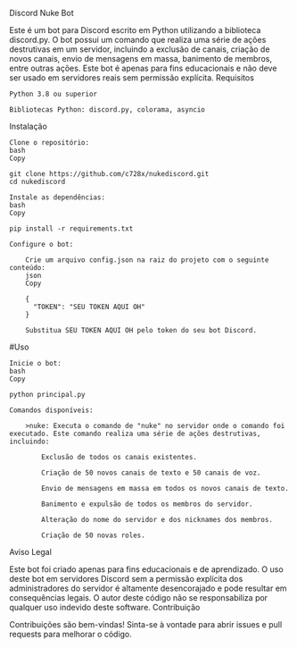 Discord Nuke Bot

Este é um bot para Discord escrito em Python utilizando a biblioteca discord.py. O bot possui um comando que realiza uma série de ações destrutivas em um servidor, incluindo a exclusão de canais, criação de novos canais, envio de mensagens em massa, banimento de membros, entre outras ações. Este bot é apenas para fins educacionais e não deve ser usado em servidores reais sem permissão explícita.
Requisitos

    Python 3.8 ou superior

    Bibliotecas Python: discord.py, colorama, asyncio

Instalação

    Clone o repositório:
    bash
    Copy

    git clone https://github.com/c728x/nukediscord.git
    cd nukediscord

    Instale as dependências:
    bash
    Copy

    pip install -r requirements.txt

    Configure o bot:

        Crie um arquivo config.json na raiz do projeto com o seguinte conteúdo:
        json
        Copy

        {
          "TOKEN": "SEU TOKEN AQUI OH"
        }

        Substitua SEU TOKEN AQUI OH pelo token do seu bot Discord.

#Uso

    Inicie o bot:
    bash
    Copy

    python principal.py

    Comandos disponíveis:

        >nuke: Executa o comando de "nuke" no servidor onde o comando foi executado. Este comando realiza uma série de ações destrutivas, incluindo:

            Exclusão de todos os canais existentes.

            Criação de 50 novos canais de texto e 50 canais de voz.

            Envio de mensagens em massa em todos os novos canais de texto.

            Banimento e expulsão de todos os membros do servidor.

            Alteração do nome do servidor e dos nicknames dos membros.

            Criação de 50 novas roles.

Aviso Legal

Este bot foi criado apenas para fins educacionais e de aprendizado. O uso deste bot em servidores Discord sem a permissão explícita dos administradores do servidor é altamente desencorajado e pode resultar em consequências legais. O autor deste código não se responsabiliza por qualquer uso indevido deste software.
Contribuição

Contribuições são bem-vindas! Sinta-se à vontade para abrir issues e pull requests para melhorar o código.
